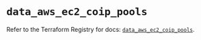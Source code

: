 # `data_aws_ec2_coip_pools`

Refer to the Terraform Registry for docs: [`data_aws_ec2_coip_pools`](https://registry.terraform.io/providers/hashicorp/aws/6.14.0/docs/data-sources/ec2_coip_pools).
